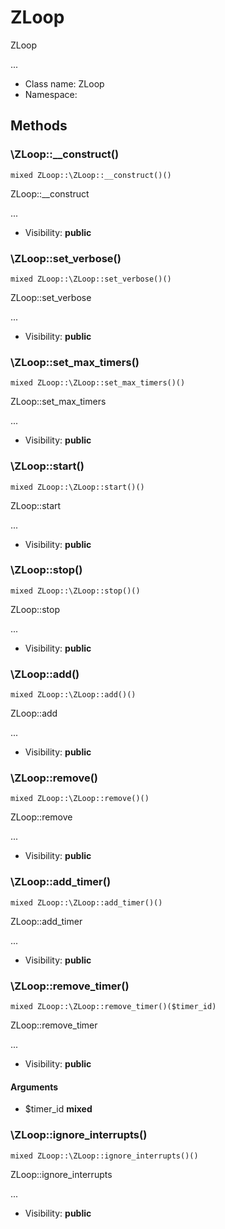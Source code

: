 ZLoop
===============

ZLoop

...


* Class name: ZLoop
* Namespace: 







Methods
-------


### \ZLoop::__construct()

```
mixed ZLoop::\ZLoop::__construct()()
```

ZLoop::__construct

...

* Visibility: **public**



### \ZLoop::set_verbose()

```
mixed ZLoop::\ZLoop::set_verbose()()
```

ZLoop::set_verbose

...

* Visibility: **public**



### \ZLoop::set_max_timers()

```
mixed ZLoop::\ZLoop::set_max_timers()()
```

ZLoop::set_max_timers

...

* Visibility: **public**



### \ZLoop::start()

```
mixed ZLoop::\ZLoop::start()()
```

ZLoop::start

...

* Visibility: **public**



### \ZLoop::stop()

```
mixed ZLoop::\ZLoop::stop()()
```

ZLoop::stop

...

* Visibility: **public**



### \ZLoop::add()

```
mixed ZLoop::\ZLoop::add()()
```

ZLoop::add

...

* Visibility: **public**



### \ZLoop::remove()

```
mixed ZLoop::\ZLoop::remove()()
```

ZLoop::remove

...

* Visibility: **public**



### \ZLoop::add_timer()

```
mixed ZLoop::\ZLoop::add_timer()()
```

ZLoop::add_timer

...

* Visibility: **public**



### \ZLoop::remove_timer()

```
mixed ZLoop::\ZLoop::remove_timer()($timer_id)
```

ZLoop::remove_timer

...

* Visibility: **public**

#### Arguments

* $timer_id **mixed**



### \ZLoop::ignore_interrupts()

```
mixed ZLoop::\ZLoop::ignore_interrupts()()
```

ZLoop::ignore_interrupts

...

* Visibility: **public**


